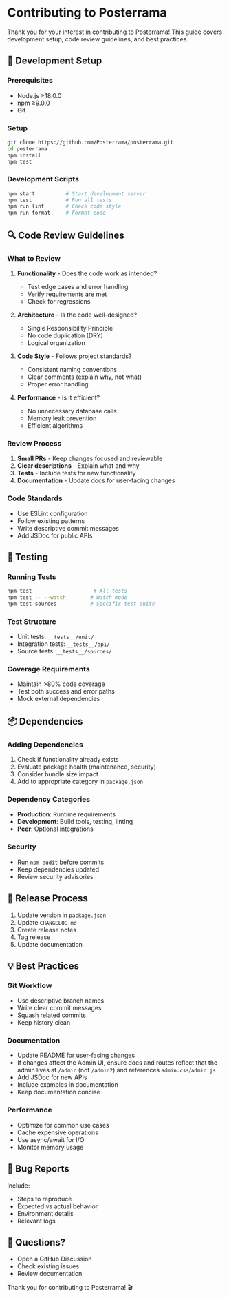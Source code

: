 # Contributing to Posterrama

Thank you for your interest in contributing to Posterrama! This guide covers development setup, code review guidelines, and best practices.

## 🚀 Development Setup

### Prerequisites

- Node.js ≥18.0.0
- npm ≥9.0.0
- Git

### Setup

```bash
git clone https://github.com/Posterrama/posterrama.git
cd posterrama
npm install
npm test
```

### Development Scripts

```bash
npm start          # Start development server
npm test           # Run all tests
npm run lint       # Check code style
npm run format     # Format code
```

## 🔍 Code Review Guidelines

### What to Review

1. **Functionality** - Does the code work as intended?
    - Test edge cases and error handling
    - Verify requirements are met
    - Check for regressions

2. **Architecture** - Is the code well-designed?
    - Single Responsibility Principle
    - No code duplication (DRY)
    - Logical organization

3. **Code Style** - Follows project standards?
    - Consistent naming conventions
    - Clear comments (explain why, not what)
    - Proper error handling

4. **Performance** - Is it efficient?
    - No unnecessary database calls
    - Memory leak prevention
    - Efficient algorithms

### Review Process

1. **Small PRs** - Keep changes focused and reviewable
2. **Clear descriptions** - Explain what and why
3. **Tests** - Include tests for new functionality
4. **Documentation** - Update docs for user-facing changes

### Code Standards

- Use ESLint configuration
- Follow existing patterns
- Write descriptive commit messages
- Add JSDoc for public APIs

## 🧪 Testing

### Running Tests

```bash
npm test                    # All tests
npm test -- --watch        # Watch mode
npm test sources           # Specific test suite
```

### Test Structure

- Unit tests: `__tests__/unit/`
- Integration tests: `__tests__/api/`
- Source tests: `__tests__/sources/`

### Coverage Requirements

- Maintain >80% code coverage
- Test both success and error paths
- Mock external dependencies

## 📦 Dependencies

### Adding Dependencies

1. Check if functionality already exists
2. Evaluate package health (maintenance, security)
3. Consider bundle size impact
4. Add to appropriate category in `package.json`

### Dependency Categories

- **Production**: Runtime requirements
- **Development**: Build tools, testing, linting
- **Peer**: Optional integrations

### Security

- Run `npm audit` before commits
- Keep dependencies updated
- Review security advisories

## 🚢 Release Process

1. Update version in `package.json`
2. Update `CHANGELOG.md`
3. Create release notes
4. Tag release
5. Update documentation

## 💡 Best Practices

### Git Workflow

- Use descriptive branch names
- Write clear commit messages
- Squash related commits
- Keep history clean

### Documentation

- Update README for user-facing changes
- If changes affect the Admin UI, ensure docs and routes reflect that the admin lives at `/admin` (not `/admin2`) and references `admin.css`/`admin.js`
- Add JSDoc for new APIs
- Include examples in documentation
- Keep documentation concise

### Performance

- Optimize for common use cases
- Cache expensive operations
- Use async/await for I/O
- Monitor memory usage

## 🐛 Bug Reports

Include:

- Steps to reproduce
- Expected vs actual behavior
- Environment details
- Relevant logs

## 💬 Questions?

- Open a GitHub Discussion
- Check existing issues
- Review documentation

Thank you for contributing to Posterrama! 🎬
